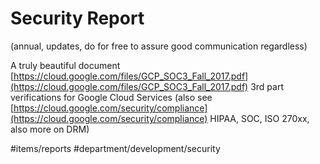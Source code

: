 # Security Report
(annual, updates, do for free to assure good communication regardless)

A truly beautiful document [https://cloud.google.com/files/GCP_SOC3_Fall_2017.pdf](https://cloud.google.com/files/GCP_SOC3_Fall_2017.pdf) 3rd part verifications for Google Cloud Services (also see [https://cloud.google.com/security/compliance](https://cloud.google.com/security/compliance) HIPAA, SOC, ISO 270xx, also more on DRM)

#items/reports
#department/development/security
